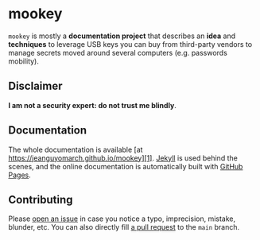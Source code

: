 # mookey

`mookey` is mostly a **documentation project** that describes an **idea** and
**techniques** to leverage USB keys you can buy from third-party vendors to
manage secrets moved around several computers (e.g. passwords mobility).

## Disclaimer

**I am not a security expert: do not trust me blindly**.

## Documentation

The whole documentation is available [at
https://jeanguyomarch.github.io/mookey][1].  [Jekyll][3] is used behind the
scenes, and the online documentation is automatically built with [GitHub
Pages][4].

## Contributing

Please [open an issue][2] in case you notice a typo, imprecision, mistake,
blunder, etc.
You can also directly fill [a pull request][5] to the `main` branch.



[1]: https://jeanguyomarch.github.io/mookey/
[2]: https://github.com/jeanguyomarch/mookey/issues/new
[3]: https://jekyllrb.com
[4]: https://docs.github.com/en/github/working-with-github-pages/getting-started-with-github-pages
[5]: https://docs.github.com/en/github/collaborating-with-issues-and-pull-requests/about-pull-requests
